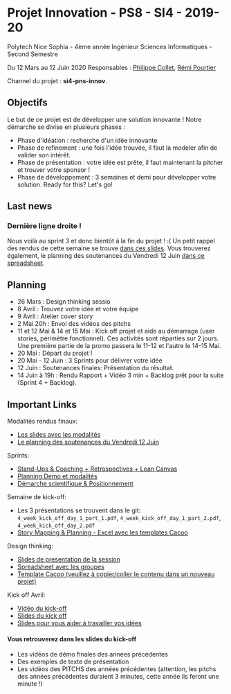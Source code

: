 # Projet Innovation - PS8 - SI4 - 2019-20

Polytech Nice Sophia - 4ème année Ingénieur Sciences Informatiques - Second Semestre 

Du 12 Mars au 12 Juin 2020
Responsables : [Philippe Collet](mailto:Philippe.Collet@univ-cotedazur.fr), [Rémi Pourtier](mailto:remi.pourtier@gmail.com)

Channel du projet : **si4-pns-innov**.

## Objectifs

Le but de ce projet est de développer une solution innovante ! Notre démarche se divise en plusieurs phases :
- Phase d'idéation : recherche d'un idée innovante
- Phase de refinement : une fois l'idée trouvée, il faut la modeler afin de valider son intérêt.
- Phase de présentation : votre idée est prête, il faut maintenant la pitcher et trouver votre sponsor !
- Phase de développement : 3 semaines et demi pour développer votre solution.
Ready for this? Let's go!

## Last news

### Dernière ligne droite !

Nous voilà au sprint 3 et donc bientôt à la fin du projet ! :( 
Un petit rappel des rendus de cette semaine se trouve [dans ces slides](https://drive.google.com/file/d/1O2y1wU8xvpPVXZpPdzssyfLTA0ssEs08/view?usp=sharing). 
Vous trouverez également, le planning des soutenances du Vendredi 12 Juin [dans ce spreadsheet](https://docs.google.com/spreadsheets/d/1AB4AVTCtd_M8IKpdqdyDBaece-PBZ_iyYwnsMgtTDaU/edit?usp=sharing).


## Planning

- 26 Mars : Design thinking sessio
- 8 Avril : Trouvez votre idée et votre équipe 
- 9 Avril : Atelier cover story 
- 2 Mai 20h : Envoi des vidéos des pitchs 
- 11 et 12 Mai & 14 et 15 Mai : Kick off projet et aide au démarrage (user stories, périmètre fonctionnel). Ces activités sont réparties sur 2 jours. Une première partie de la promo passera le 11-12 et l'autre le 14-15 Mai.
- 20 Mai : Départ du projet !
- 20 Mai - 12 Juin : 3 Sprints pour délivrer votre idée
- 12 Juin : Soutenances finales: Présentation du résultat.
- 14 Juin à 19h : Rendu Rapport + Vidéo 3 min + Backlog prêt pour la suite (Sprint 4 + Backlog).

## Important Links

Modalités rendus finaux:
- [Les slides avec les modalités](https://drive.google.com/file/d/1O2y1wU8xvpPVXZpPdzssyfLTA0ssEs08/view) 
- [Le planning des soutenances du Vendredi 12 Juin](https://docs.google.com/spreadsheets/d/1AB4AVTCtd_M8IKpdqdyDBaece-PBZ_iyYwnsMgtTDaU/edit?usp=sharing) 

Sprints:
- [Stand-Ups & Coaching + Retrospectives + Lean Canvas](https://docs.google.com/spreadsheets/d/1mtOcYzvov8JCgdYVRQlcbJMVEZzWbkwzKolCiRbzWQk/edit?usp=sharing)
- [Planning Demo et modalités](https://docs.google.com/spreadsheets/d/1-S8EsEkWvnmgrR0T12X_sDIueqrx5Q_kyAK8Lt42Mus/edit?usp=sharing)
- [Démarche scientifique & Positionnement](https://unice-my.sharepoint.com/:f:/g/personal/helene_collavizza_unice_fr/Eo6Yw_q3PuhChhxxg7IXrQsBV69sHELAL6R11lhSoayUAg?e=t9W9hK)

Semaine de kick-off:
- Les 3 présentations se trouvent dans le git: `4_week_kick_off_day_1_part_1.pdf`,  `4_week_kick_off_day_1_part_2.pdf`,  `4_week_kick_off_day_2.pdf`
- [Story Mapping & Planning - Excel avec les templates Cacoo](https://docs.google.com/spreadsheets/d/1HRfl5a8cp-NDD28DY4r6KEeda2KTetZUKRdoidIvuQM/edit?usp=sharing)

Design thinking:
- [Slides de presentation de la session](https://drive.google.com/file/d/1jZ7I44SQjWNxhmn-Bza2DPicDtlx6OBL/view?usp=sharing)
- [Spreadsheet avec les groupes](https://docs.google.com/spreadsheets/d/1QzqVFrKQn00JAwtF0OJ3xjNNLoyHbiJweeTTcaqxgGw/edit?usp=sharing)
- [Template Cacoo (veuillez à copier/coller le contenu dans un nouveau projet)](https://cacoo.com/diagrams/oNj5Bz0UQLbA9C0E/B0750)
  
Kick off Avril:
- [Vidéo du kick-off](https://drive.google.com/file/d/1LmoSIkhlay_ktFNQskvP7VYCWyOl2uxP/view?usp=sharing)
- [Slides du kick off](https://github.com/NablaT/2019-2020-pns-innov/blob/master/1_kick_off-1920.pdf)
- [Slides pour vous aider à travailler vos idées](https://drive.google.com/file/d/1TsrbZf7Mp-Ul25I3HE-90SIa1ax7Beod/view?usp=sharing)

#### Vous retrouverez dans les slides du kick-off
- Les vidéos de démo finales des années précédentes
- Des exemples de texte de présentation 
- Les vidéos des PITCHS des années précédentes (attention, les pitchs des années précédentes duraient 3 minutes, cette année ils feront une minute !)
